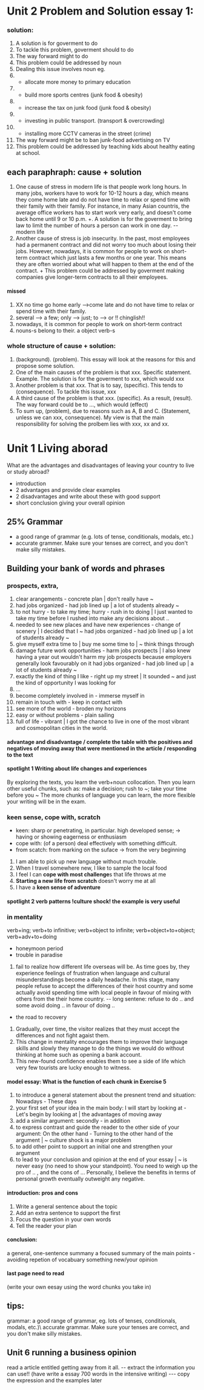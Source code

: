 # Unit 2 Problem and Solution essay 1:
### solution:
1. A solution is for goverment to do
1. To tackle this problem, goverment should to do
1. The way forward might to do
1. This problem could be addressed by noun
1. Dealing this issue involves noun
eg.
1. + allocate more money to primary education
1. + build more sports centres      (junk food & obesity)
1. + increase the tax on junk food (junk food & obesity)
1. + investing in public transport. (transport & overcrowding)
1. + installing more CCTV cameras in the street (crime)
1. The way forward might be to ban junk-food advertising on TV
1. This problem could be addressed by teaching kids about healthy eating at school.

## each paraphraph: cause + solution
1. One cause of stress in modern life is that people work long hours. In many jobs, workers have to work for 10-12 hours a day, which means they come home late and do not have time to relax or spend time with their family with their family. For instance, in many Asian countris, the average office workers has to start work very early, and doesn't come back home until 9 or 10 p.m. +. A solution is for the goverment to bring law to limit the number of hours a person can work in one day. -- modern life
1. Another cause of stress is job insecurity. In the past, most employees had a permanent contract and did not worry too much about losing their jobs. However, nowadays, it is common for people to work on short-term contract which just lasts a few months or one year. This means they are often worried about what will happen to them at the end of the contract. + This problem could be addressed by goverment making companies give longer-term contracts to all their employees.
#### missed
1. XX no time go home early -->come late and do not have time to relax or spend time with their family.
2. several --> a few; only --> just; to --> or  !! chinglish!!
3. nowadays, it is common for people to work on short-term contract
4. nouns-s belong to their.  a object verb-s

### whole structure of cause + solution:
1. (background). (problem). This essay will look at the reasons for this and propose some solution.
2. One of the main causes of the problem is that xxx. Specific statement. Example. The solution is for the goverment to xxx, which would xxx
3. Another problem is that xxx. That is to say, (specific). This tends to (consequence). To tackle this issue, xxx
4. A third cause of the problem is that xxx. (specific). As a result, (result). The way forward could be to ..., which would (effect)
5. To sum up, (problem), due to reasons such as A, B and C. (Statement, unless we can xxx, consequence). My view is that the main responsibility for solving the prolbem lies with xxx, xx and xx.



# Unit 1 Living aborad
What are the advantages and disadvantages of leaving your country to live or study abroad?
- introduction
- 2 advantages and provide clear examples
- 2 disadvantages and write about these with good support
- short conclusion giving your overall opinion

## 25% Grammar
- a good range of grammar (e.g. lots of tense, conditionals, modals, etc.)
- accurate grammer. Make sure your tenses are correct, and you don't make silly mistakes.

## Building your bank of words and phrases
### prospects, extra, 
1. clear arangements - concrete plan | don't really have ~
1. had jobs organized - had job lined up | a lot of students already ~
1. to not hurry - to take my time; hurry - rush in to doing | I just wanted to take my time before I rushed into make any decisions about ..
1. needed to see new places and have new experiences - change of scenery | I decided that I ~ 
had jobs organized - had job lined up | a lot of students already ~
1. give myself extra time to | buy me some time to | ~ think things through 
1. damage future work opportunities - harm jobs prospects | I also knew having a year out wouldn't harm my job prospects because employers generally look favourably on it had jobs organized - had job lined up | a lot of students already ~
1. exactly the kind of thing I like - right up my street | It sounded ~ and just the kind of opportunity I was looking for
1. ...
1. become completely involved in - immerse myself in
1. remain in touch with - keep in contact with
1. see more of the world - broden my horizons
1. easy or without problems - plain sailing
1. full of life - vibrant | I got the chance to live in one of the most vibrant and cosmopolitan cities in the world.
#### advantage and disadvantage /  complete the table with the positives and negatives of moving away that were mentioned in the article / responding to the text


#### spotlight 1 Writing about life changes and experiences
By exploring the texts, you learn the verb+noun collocation. Then you learn other useful chunks, such as:
make a decision; rush to ~; take your time before you ~
The more chunks of language you can learn, the more flexible your writing will be in the exam.

### keen sense, cope with, scratch
- keen: sharp or penetrating, in particular. high developed sense; -> having or showing eagerness or enthusiasm
- cope with: (of a person) deal effectively with something difficult.
- from scatch: from marking on the suface -> from the very beginning
1. I am able to pick up new language without much trouble.
1. When I travel somewhere new, I like to sample the local food
1. I feel I can **cope with most challenge**s that life throws at me
1. **Starting a new life from scratch** doesn't worry me at all 
1. I have a **keen sense of adventure**


#### spotlight 2 verb patterns  !culture shock! the example is very useful
### in mentality
verb+ing; verb+to infinitive; verb+object to infinite; verb+object+to+object;  verb+adv+to+doing
- honeymoon period
- trouble in paradise
1. fail to realize how different life overseas will be. As time goes by, they experience feelings of frustration when language and cultural misunderstandings become a daily headache. In this stage, many people refuse to accept the differences of their host country and some actually avoid spending time with local people in favour of mixing with others from the their home country.    -- long sentene: refuse to do .. and some avoid doing .. in favour of doing .. 
- the road to recovery
1. Gradually, over time, the visitor realizes that they must accept the differences and not fight agaist them. 
1. This change in mentality encourages them to improve their language skills and slowly they manage to do the things we would do without thinking at home such as opening a bank account. 
1. This new-found confidence enables them to see a side of life which very few tourists are lucky enough to witness.


#### model essay: What is the function of each chunk in Exercise 5
1. to introduce a general statement about the presnent trend and situation: Nowadays - These days 
1. your first set of your idea in the main body: I will start by looking at - Let's begin by looking at | the advantages of moving away 
1. add a similar argument: secondly - in addition  
1. to express contrast and guide the reader to the other side of your argument: On the other hand - Turning to the other hand of the argument | ~ culture shock is a major problem  
1. to add other point to support an initial one and strengthen your argument 
1. to lead to your conclusion and opinion at the end of your essay | ~ is never easy (no need to show your standpoint). You need to weigh up the pro of .. , and the cons of ... Personally, I believe the benefits in terms of personal growth eventually outweight any negative.

#### introduction: pros and cons
1. Write a general sentence about the topic
1. Add an extra sentence to support the first
1. Focus the question in your own words
1. Tell the reader your plan

#### conclusion:
a general, one-sentence summany
a focused summary of the main points - avoiding repetion of vocabuary
something new/your opinion


#### last page need to read







(write your own eesay using the word chunks you take in)

## tips:
grammar: a good range of grammar, eg. lots of tenses, conditionals, modals, etc.)\\
accurate grammar. Make sure your tenses are correct, and you don't make silly mistakes.



## Unit 6 running a business   opinion
read a article entitled getting away from it all. -- extract the information you can use!!
(have write a essay 700 words in the intensive writing)  --- copy the expression and the examples later



